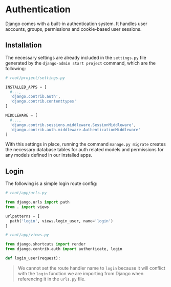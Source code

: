 # Authentication

Django comes with a built-in authentication system. It handles user accounts, groups, permissions and cookie-based user sessions.

## Installation

The necessary settings are already included in the `settings.py` file generated by the `django-admin start project` command, which are the following:

```python
# root/project/settings.py

INSTALLED_APPS = [
  #...,
  'django.contrib.auth',
  'django.contrib.contenttypes'
]

MIDDLEWARE = [
  #...,
  'django.contrib.sessions.middleware.SessionMiddleware',
  'django.contrib.auth.middleware.AuthenticationMiddleware'
]
```

With this settings in place, running the command `manage.py migrate` creates the necessary database tables for auth related models and permissions for any models defined in our installed apps.

## Login

The following is a simple login route config:

```python
# root/app/urls.py

from django.urls import path
from . import views

urlpatterns = [
  path('login', views.login_user, name='login')
]

# root/app/views.py

from django.shortcuts import render
from django.contrib.auth import authenticate, login

def login_user(request):

```

> We cannot set the route handler name to `login` because it will conflict with the `login` function we are importing from Django when referencing it in the `urls.py` file.